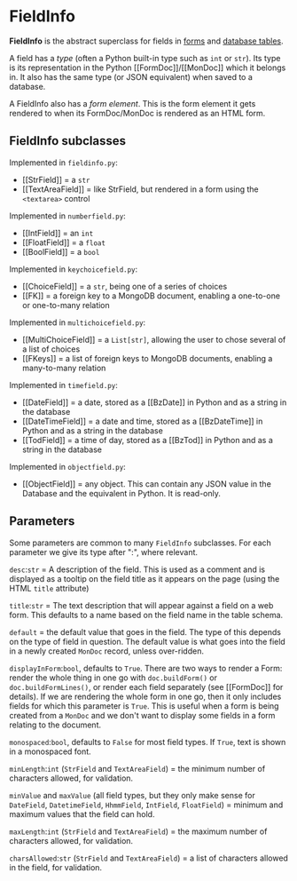 # FieldInfo

**FieldInfo** is the abstract superclass for fields in [forms](FormDoc) and [database tables](MonDoc).

A field has a *type* (often a Python  built-in type such as `int` or `str`). Its type is its representation in the Python [[FormDoc]]/[[MonDoc]] which it belongs in. It also has the same type (or JSON equivalent) when saved to a database.

A FieldInfo also has a *form element*. This is the form element it gets rendered to when its FormDoc/MonDoc is rendered as an HTML form.

## FieldInfo subclasses


Implemented in `fieldinfo.py`:

* [[StrField]] = a `str`
* [[TextAreaField]] = like StrField, but rendered in a form using the `<textarea>` control


Implemented in `numberfield.py`:

* [[IntField]] = an `int`
* [[FloatField]] = a `float`
* [[BoolField]] = a `bool`

Implemented in `keychoicefield.py`:

* [[ChoiceField]] = a `str`, being one of a series of choices
* [[FK]] = a foreign key to a MongoDB document, enabling a one-to-one or one-to-many relation

Implemented in `multichoicefield.py`:

* [[MultiChoiceField]] = a `List[str]`, allowing the user to chose several of a list of choices
* [[FKeys]] = a list of foreign keys to MongoDB documents, enabling a many-to-many relation

Implemented in `timefield.py`:

* [[DateField]] = a date, stored as a [[BzDate]] in Python and as a string in the database
* [[DateTimeField]] = a date and time, stored as a [[BzDateTime]] in Python and as a string in the database
* [[TodField]] = a time of day, stored as a [[BzTod]] in Python and as a string in the database

Implemented in `objectfield.py`:

* [[ObjectField]] = any object. This can contain any JSON value in the Database and the equivalent in Python. It is read-only.

## Parameters

Some parameters are common to many `FieldInfo` subclasses. For each parameter we give its type after ":", where relevant.

`desc`:`str` = A description of the field. This is used as a comment and is displayed as a tooltip on the field title as it appears on the page (using the HTML `title` attribute)

`title`:`str` = The text description that will appear against a field on a web form. This defaults to a name based on the field name in the table schema.

`default` = the default value that goes in the field. The type of this depends on the type of field in question. The default value is what goes into the field in a newly created `MonDoc` record, unless over-ridden.

`displayInForm`:`bool`, defaults to `True`. There are two ways to render a Form: render the whole thing in one go with `doc.buildForm()`  or `doc.buildFormLines()`,
or render each field separately (see [[FormDoc]] for details).
If we are rendering the whole form in one go, then it only includes fields for which this parameter is `True`.
This is useful when a form is being created from a `MonDoc` and we don't want to display some fields in a form relating to the document.

`monospaced`:`bool`, defaults to `False` for most field types. If `True`, text is shown in a monospaced font.

`minLength`:`int` (`StrField` and `TextAreaField`) = the minimum number of characters allowed,
for validation.

`minValue` and `maxValue` (all field types, but they only make sense for `DateField`, `DatetimeField`, `HhmmField`, `IntField`, `FloatField`) = minimum and maximum values
that the field can hold.

`maxLength`:`int` (`StrField` and `TextAreaField`) = the maximum number of characters allowed,
for validation.

`charsAllowed`:`str` (`StrField` and `TextAreaField`) = a list of characters allowed in the
field, for validation.



